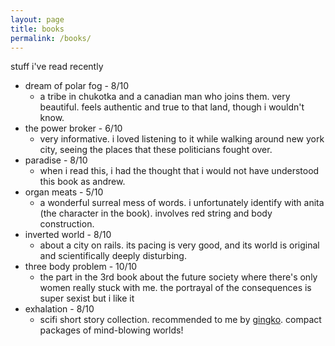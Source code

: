 ```yaml
---
layout: page
title: books
permalink: /books/
---
```


stuff i've read recently

- dream of polar fog - 8/10
    - a tribe in chukotka and a canadian man who joins them. very beautiful. feels authentic and true to that land, though i wouldn't know.
- the power broker - 6/10
    - very informative. i loved listening to it while walking around new york city, seeing the places that these politicians fought over.
- paradise - 8/10
    - when i read this, i had the thought that i would not have understood this book as andrew. 
- organ meats - 5/10
    - a wonderful surreal mess of words. i unfortunately identify with anita (the character in the book). involves red string and body construction.
- inverted world - 8/10
    - about a city on rails. its pacing is very good, and its world is original and scientifically deeply disturbing.
- three body problem - 10/10
    - the part in the 3rd book about the future society where there's only women really stuck with me. the portrayal of the consequences is super sexist but i like it
- exhalation - 8/10
    - scifi short story collection. recommended to me by [gingko](/friends/gingko). compact packages of mind-blowing worlds!